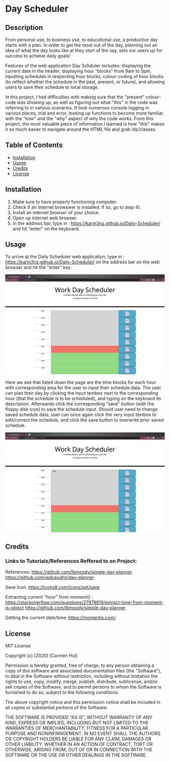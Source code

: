 # Day Scheduler

## Description 

From personal use, to business use, to educational use, a productive day starts with a plan. In order to get the most out of the day, planning out an idea of what the day looks like at they start of the say, sets our users up for success to acheive daily goals! 

Features of the web application Day Schduler includes: displaying the current date in the header, displaying hour "blocks" from 9am to 5pm, inputting schedules in respecting hour blocks, colour-coding of hour blocks (to reflect whether the schedule in the past, present, or future), and allowing users to save their schedule to local storage. 

In this project, I had difficulties with making sure that the "present" colour-code was showing up, as well as figuring out what "this" in the code was referring to in various scenarios. It took numerous console logging in various places, trial and error, looking up functions to become more familiar with the "how" and the "why" aspect of why the code works. From this project, the most valuable piece of information I learned is how "this" makes it so much easier to navigate around the HTML file and grab ids/classes.

## Table of Contents

* [Installation](#installation)
* [Usage](#usage)
* [Credits](#credits)
* [License](#license)


## Installation

1) Make sure to have properly functioning computer.
2) Check if an internet browswer is installed. If so, go to step 4).
3) Install an internet browser of your choice. 
4) Open up internet web browser.
5) In the address bar, type in :  https://karm3nz.github.io/Daily-Scheduler/ and hit "enter" on the keyboard.

## Usage 

To arrive at the Daily Scheduler web application, type in :  https://karm3nz.github.io/Daily-Scheduler/ on the address bar on the web browser and hit the "enter" key. 

![Day Scheduler Home Screenshot](day_scheduler_homePage.png)

Here we see that listed down the page are the time blocks for each hour with corresponding area for the user to input their schedule data. The user can plan their day by clicking the input textbox next to the corresponding hour (that the schedule is to be scheduled), and typing on the keyboard its description. Afterwards click the corresponding "save" button (with the floppy disk icon) to save the schedule input. Should user need to change saved schedule data, user can once again click the very input textbox to edit/correct the schedule, and click the save button to overwrite prior saved schedule.

![Day Scheduler User Inputting Schedule Data](day_scheduler_insertSchedule.png)

## Credits

### Links to Tutorials/References Reffered to on Project:

References:
https://github.com/lbmoody/simple-day-planner
https://github.com/wdvaughn/day-planner

Save Icon:
https://icons8.com/icons/set/save

Extracting current "hour" from moment() :
https://stackoverflow.com/questions/27978819/extract-time-from-moment-js-object
https://github.com/lbmoody/simple-day-planner

Getting the current date/time:
https://momentjs.com/


## License

MIT License

Copyright (c) [2020] [Carmen Hui]

Permission is hereby granted, free of charge, to any person obtaining a copy
of this software and associated documentation files (the "Software"), to deal
in the Software without restriction, including without limitation the rights
to use, copy, modify, merge, publish, distribute, sublicense, and/or sell
copies of the Software, and to permit persons to whom the Software is
furnished to do so, subject to the following conditions:

The above copyright notice and this permission notice shall be included in all
copies or substantial portions of the Software.

THE SOFTWARE IS PROVIDED "AS IS", WITHOUT WARRANTY OF ANY KIND, EXPRESS OR
IMPLIED, INCLUDING BUT NOT LIMITED TO THE WARRANTIES OF MERCHANTABILITY,
FITNESS FOR A PARTICULAR PURPOSE AND NONINFRINGEMENT. IN NO EVENT SHALL THE
AUTHORS OR COPYRIGHT HOLDERS BE LIABLE FOR ANY CLAIM, DAMAGES OR OTHER
LIABILITY, WHETHER IN AN ACTION OF CONTRACT, TORT OR OTHERWISE, ARISING FROM,
OUT OF OR IN CONNECTION WITH THE SOFTWARE OR THE USE OR OTHER DEALINGS IN THE
SOFTWARE.
